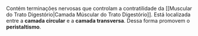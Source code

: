 Contém terminações nervosas que controlam a contratilidade da [[Muscular do Trato Digestório|Camada Múscular do Trato Digestório]]. Está localizada entre a **camada circular** e a **camada transversa**. Dessa forma promovem o **peristaltismo**.